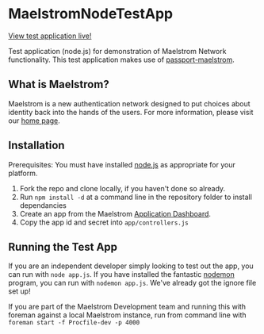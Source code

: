 MaelstromNodeTestApp
====================

[View test application live!](http://nodetest.projectmaelstrom.com)

Test application (node.js) for demonstration of Maelstrom Network functionality. This test application makes use of [passport-maelstrom](https://github.com/Urthen/passport-maelstrom).

What is Maelstrom?
------------------

Maelstrom is a new authentication network designed to put choices about identity back into the hands of the users. For more information, please visit our [home page](http://www.projectmaelstrom.com).

Installation
------------

Prerequisites: You must have installed [node.js](http://www.nodejs.org) as appropriate for your platform.

1. Fork the repo and clone locally, if you haven't done so already.
2. Run `npm install -d` at a command line in the repository folder to install dependancies
3. Create an app from the Maelstrom [Application Dashboard](http://prototype.projectmaelstrom.com/dev/apps).
4. Copy the app id and secret into `app/controllers.js`

Running the Test App
--------------------

If you are an independent developer simply looking to test out the app, you can run with `node app.js`. If you have installed the fantastic [nodemon](https://github.com/remy/nodemon/) program, you can run with `nodemon app.js`. We've already got the ignore file set up!

If you are part of the Maelstrom Development team and running this with foreman against a local Maelstrom instance, run from command line with `foreman start -f Procfile-dev -p 4000`